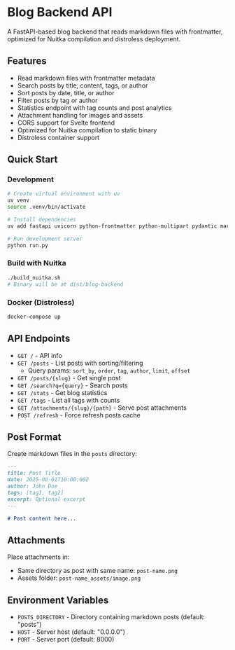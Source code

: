 # Blog Backend API

A FastAPI-based blog backend that reads markdown files with frontmatter, optimized for Nuitka compilation and distroless deployment.

## Features

- Read markdown files with frontmatter metadata
- Search posts by title, content, tags, or author
- Sort posts by date, title, or author
- Filter posts by tag or author
- Statistics endpoint with tag counts and post analytics
- Attachment handling for images and assets
- CORS support for Svelte frontend
- Optimized for Nuitka compilation to static binary
- Distroless container support

## Quick Start

### Development

```bash
# Create virtual environment with uv
uv venv
source .venv/bin/activate

# Install dependencies
uv add fastapi uvicorn python-frontmatter python-multipart pydantic markdown

# Run development server
python run.py
```

### Build with Nuitka

```bash
./build_nuitka.sh
# Binary will be at dist/blog-backend
```

### Docker (Distroless)

```bash
docker-compose up
```

## API Endpoints

- `GET /` - API info
- `GET /posts` - List posts with sorting/filtering
  - Query params: `sort_by`, `order`, `tag`, `author`, `limit`, `offset`
- `GET /posts/{slug}` - Get single post
- `GET /search?q={query}` - Search posts
- `GET /stats` - Get blog statistics
- `GET /tags` - List all tags with counts
- `GET /attachments/{slug}/{path}` - Serve post attachments
- `POST /refresh` - Force refresh posts cache

## Post Format

Create markdown files in the `posts` directory:

```markdown
---
title: Post Title
date: 2025-08-01T10:00:00Z
author: John Doe
tags: [tag1, tag2]
excerpt: Optional excerpt
---

# Post content here...
```

## Attachments

Place attachments in:
- Same directory as post with same name: `post-name.png`
- Assets folder: `post-name_assets/image.png`

## Environment Variables

- `POSTS_DIRECTORY` - Directory containing markdown posts (default: "posts")
- `HOST` - Server host (default: "0.0.0.0")
- `PORT` - Server port (default: 8000)